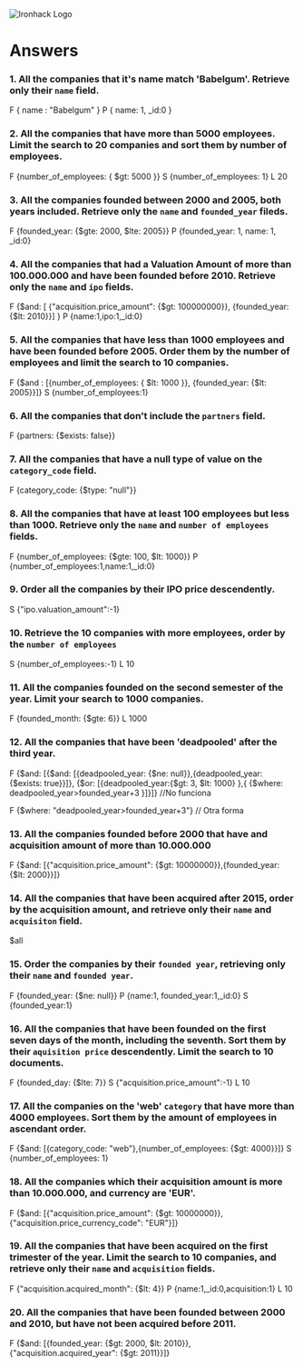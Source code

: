![Ironhack Logo](https://i.imgur.com/1QgrNNw.png)

# Answers

### 1. All the companies that it's name match 'Babelgum'. Retrieve only their `name` field.

F { name : "Babelgum" }
P { name: 1, _id:0 }

### 2. All the companies that have more than 5000 employees. Limit the search to 20 companies and sort them by **number of employees**.

F {number_of_employees: { $gt: 5000 }}
S {number_of_employees: 1}
L 20

### 3. All the companies founded between 2000 and 2005, both years included. Retrieve only the `name` and `founded_year` fileds.

F {founded_year: {$gte: 2000, $lte: 2005}}
P {founded_year: 1, name: 1, _id:0}

### 4. All the companies that had a Valuation Amount of more than 100.000.000 and have been founded before 2010. Retrieve only the `name` and `ipo` fields.

F {$and: [ {"acquisition.price_amount": {$gt: 100000000}}, {founded_year: {$lt: 2010}}] }
P {name:1,ipo:1,_id:0}

### 5. All the companies that have less than 1000 employees and have been founded before 2005. Order them by the number of employees and limit the search to 10 companies.

F {$and : [{number_of_employees: { $lt: 1000 }}, {founded_year: {$lt: 2005}}]}
S {number_of_employees:1}

### 6. All the companies that don't include the `partners` field.

F {partners: {$exists: false}}

### 7. All the companies that have a null type of value on the `category_code` field.

F {category_code: {$type: "null"}}

### 8. All the companies that have at least 100 employees but less than 1000. Retrieve only the `name` and `number of employees` fields.

F {number_of_employees: {$gte: 100, $lt: 1000}}
P {number_of_employees:1,name:1,_id:0}

### 9. Order all the companies by their IPO price descendently.

S {"ipo.valuation_amount":-1}

### 10. Retrieve the 10 companies with more employees, order by the `number of employees`

S {number_of_employees:-1}
L 10

### 11. All the companies founded on the second semester of the year. Limit your search to 1000 companies.

F {founded_month: {$gte: 6}}
L 1000

### 12. All the companies that have been 'deadpooled' after the third year.

F {$and: [{$and: [{deadpooled_year: {$ne: null}},{deadpooled_year: {$exists: true}}]}, {$or: [{deadpooled_year:{$gt: 3, $lt: 1000} },{ {$where: deadpooled_year>founded_year+3 }]}]} //No funciona

F  {$where: "deadpooled_year>founded_year+3"}  // Otra forma

### 13. All the companies founded before 2000 that have and acquisition amount of more than 10.000.000

F {$and: [{"acquisition.price_amount": {$gt: 10000000}},{founded_year: {$lt: 2000}}]}

### 14. All the companies that have been acquired after 2015, order by the acquisition amount, and retrieve only their `name` and `acquisiton` field.

$all

### 15. Order the companies by their `founded year`, retrieving only their `name` and `founded year`.

F {founded_year: {$ne: null}}
P {name:1, founded_year:1,_id:0}
S {founded_year:1}

### 16. All the companies that have been founded on the first seven days of the month, including the seventh. Sort them by their `aquisition price` descendently. Limit the search to 10 documents.

F {founded_day: {$lte: 7}}
S {"acquisition.price_amount":-1}
L 10

### 17. All the companies on the 'web' `category` that have more than 4000 employees. Sort them by the amount of employees in ascendant order.

F {$and: [{category_code: "web"},{number_of_employees: {$gt: 4000}}]}
S {number_of_employees: 1}

### 18. All the companies which their acquisition amount is more than 10.000.000, and currency are 'EUR'.

F {$and: [{"acquisition.price_amount": {$gt: 10000000}},{"acquisition.price_currency_code": "EUR"}]}

### 19. All the companies that have been acquired on the first trimester of the year. Limit the search to 10 companies, and retrieve only their `name` and `acquisition` fields.

F {"acquisition.acquired_month": {$lt: 4}}
P {name:1,_id:0,acquisition:1}
L 10

### 20. All the companies that have been founded between 2000 and 2010, but have not been acquired before 2011.

F {$and: [{founded_year: {$gt: 2000, $lt: 2010}},{"acquisition.acquired_year": {$gt: 2011}}]}